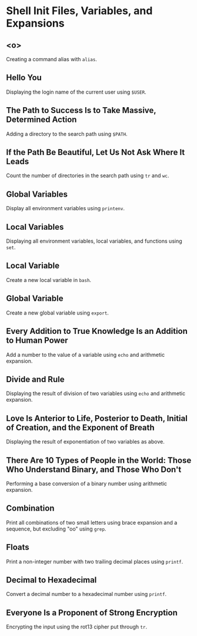 # Shell Init Files, Variables, and Expansions

## &lt;o&gt;
Creating a command alias with `alias`.

## Hello You
Displaying the login name of the current user using `$USER`.

## The Path to Success Is to Take Massive, Determined Action
Adding a directory to the search path using `$PATH`.

## If the Path Be Beautiful, Let Us Not Ask Where It Leads
Count the number of directories in the search path using `tr` and `wc`.

## Global Variables
Display all environment variables using `printenv`.

## Local Variables
Displaying all environment variables, local variables, and functions using `set`.

## Local Variable
Create a new local variable in `bash`.

## Global Variable
Create a new global variable using `export`.

## Every Addition to True Knowledge Is an Addition to Human Power
Add a number to the value of a variable using `echo` and arithmetic expansion.

## Divide and Rule
Displaying the result of division of two variables using `echo` and arithmetic expansion.

## Love Is Anterior to Life, Posterior to Death, Initial of Creation, and the Exponent of Breath
Displaying the result of exponentiation of two variables as above.

## There Are 10 Types of People in the World: Those Who Understand Binary, and Those Who Don't
Performing a base conversion of a binary number using arithmetic expansion.

## Combination
Print all combinations of two small letters using brace expansion and a sequence, but excluding "oo" using `grep`.

## Floats
Print a non-integer number with two trailing decimal places using `printf`.

## Decimal to Hexadecimal
Convert a decimal number to a hexadecimal number using `printf`.

## Everyone Is a Proponent of Strong Encryption
Encrypting the input using the rot13 cipher put through `tr`.
